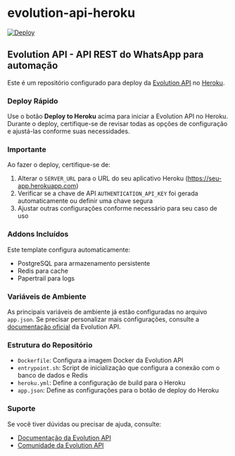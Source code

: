 # evolution-api-heroku

[![Deploy](https://www.herokucdn.com/deploy/button.svg)](https://dashboard.heroku.com/new?template=https://github.com/ViktorHugodev/evolution-heroku)

## Evolution API - API REST do WhatsApp para automação

Este é um repositório configurado para deploy da [Evolution API](https://github.com/EvolutionAPI/evolution-api) no [Heroku](https://heroku.com/).

### Deploy Rápido

Use o botão **Deploy to Heroku** acima para iniciar a Evolution API no Heroku. Durante o deploy, certifique-se de revisar todas as opções de configuração e ajustá-las conforme suas necessidades.

### Importante

Ao fazer o deploy, certifique-se de:

1. Alterar o `SERVER_URL` para o URL do seu aplicativo Heroku (https://seu-app.herokuapp.com)
2. Verificar se a chave de API `AUTHENTICATION_API_KEY` foi gerada automaticamente ou definir uma chave segura
3. Ajustar outras configurações conforme necessário para seu caso de uso

### Addons Incluídos

Este template configura automaticamente:
- PostgreSQL para armazenamento persistente
- Redis para cache
- Papertrail para logs

### Variáveis de Ambiente

As principais variáveis de ambiente já estão configuradas no arquivo `app.json`. Se precisar personalizar mais configurações, consulte a [documentação oficial](https://github.com/EvolutionAPI/evolution-api) da Evolution API.

### Estrutura do Repositório

- `Dockerfile`: Configura a imagem Docker da Evolution API
- `entrypoint.sh`: Script de inicialização que configura a conexão com o banco de dados e Redis
- `heroku.yml`: Define a configuração de build para o Heroku
- `app.json`: Define as configurações para o botão de deploy do Heroku

### Suporte

Se você tiver dúvidas ou precisar de ajuda, consulte:
- [Documentação da Evolution API](https://github.com/EvolutionAPI/evolution-api)
- [Comunidade da Evolution API](https://github.com/EvolutionAPI/evolution-api/issues)